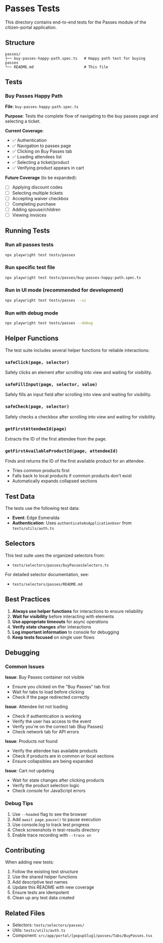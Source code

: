 # Passes Tests

This directory contains end-to-end tests for the Passes module of the citizen-portal application.

## Structure

```
passes/
├── buy-passes-happy-path.spec.ts   # Happy path test for buying passes
└── README.md                       # This file
```

## Tests

### Buy Passes Happy Path

**File**: `buy-passes-happy-path.spec.ts`

**Purpose**: Tests the complete flow of navigating to the buy passes page and selecting a ticket.

**Current Coverage**:
- ✅ Authentication
- ✅ Navigation to passes page
- ✅ Clicking on Buy Passes tab
- ✅ Loading attendees list
- ✅ Selecting a ticket/product
- ✅ Verifying product appears in cart

**Future Coverage** (to be expanded):
- [ ] Applying discount codes
- [ ] Selecting multiple tickets
- [ ] Accepting waiver checkbox
- [ ] Completing purchase
- [ ] Adding spouse/children
- [ ] Viewing invoices

## Running Tests

### Run all passes tests
```bash
npx playwright test tests/passes
```

### Run specific test file
```bash
npx playwright test tests/passes/buy-passes-happy-path.spec.ts
```

### Run in UI mode (recommended for development)
```bash
npx playwright test tests/passes --ui
```

### Run with debug mode
```bash
npx playwright test tests/passes --debug
```

## Helper Functions

The test suite includes several helper functions for reliable interactions:

### `safeClick(page, selector)`
Safely clicks an element after scrolling into view and waiting for visibility.

### `safeFillInput(page, selector, value)`
Safely fills an input field after scrolling into view and waiting for visibility.

### `safeCheck(page, selector)`
Safely checks a checkbox after scrolling into view and waiting for visibility.

### `getFirstAttendeeId(page)`
Extracts the ID of the first attendee from the page.

### `getFirstAvailableProductId(page, attendeeId)`
Finds and returns the ID of the first available product for an attendee.
- Tries common products first
- Falls back to local products if common products don't exist
- Automatically expands collapsed sections

## Test Data

The tests use the following test data:
- **Event**: Edge Esmeralda
- **Authentication**: Uses `authenticateAsApplicationUser` from `tests/utils/auth.ts`

## Selectors

This test suite uses the organized selectors from:
- `tests/selectors/passes/buyPassesSelectors.ts`

For detailed selector documentation, see:
- `tests/selectors/passes/README.md`

## Best Practices

1. **Always use helper functions** for interactions to ensure reliability
2. **Wait for visibility** before interacting with elements
3. **Use appropriate timeouts** for async operations
4. **Verify state changes** after interactions
5. **Log important information** to console for debugging
6. **Keep tests focused** on single user flows

## Debugging

### Common Issues

**Issue**: Buy Passes container not visible
- Ensure you clicked on the "Buy Passes" tab first
- Wait for tabs to load before clicking
- Check if the page redirected correctly

**Issue**: Attendee list not loading
- Check if authentication is working
- Verify the user has access to the event
- Verify you're on the correct tab (Buy Passes)
- Check network tab for API errors

**Issue**: Products not found
- Verify the attendee has available products
- Check if products are in common or local sections
- Ensure collapsibles are being expanded

**Issue**: Cart not updating
- Wait for state changes after clicking products
- Verify the product selection logic
- Check console for JavaScript errors

### Debug Tips

1. Use `--headed` flag to see the browser
2. Add `await page.pause()` to pause execution
3. Use console.log to track test progress
4. Check screenshots in test-results directory
5. Enable trace recording with `--trace on`

## Contributing

When adding new tests:

1. Follow the existing test structure
2. Use the shared helper functions
3. Add descriptive test names
4. Update this README with new coverage
5. Ensure tests are idempotent
6. Clean up any test data created

## Related Files

- Selectors: `tests/selectors/passes/`
- Utils: `tests/utils/auth.ts`
- Component: `src/app/portal/[popupSlug]/passes/Tabs/BuyPasses.tsx`

